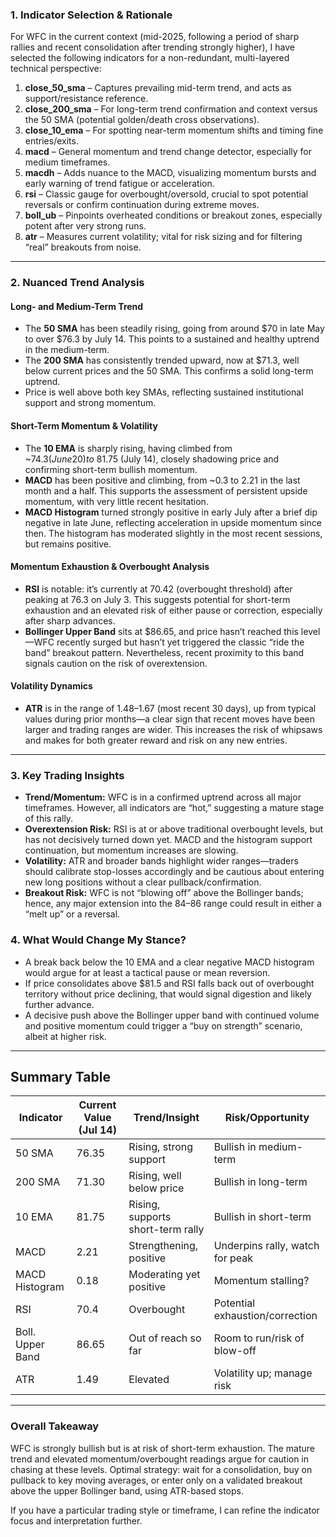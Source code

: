### 1. Indicator Selection & Rationale

For WFC in the current context (mid-2025, following a period of sharp rallies and recent consolidation after trending strongly higher), I have selected the following indicators for a non-redundant, multi-layered technical perspective:

1. **close_50_sma** – Captures prevailing mid-term trend, and acts as support/resistance reference.
2. **close_200_sma** – For long-term trend confirmation and context versus the 50 SMA (potential golden/death cross observations).
3. **close_10_ema** – For spotting near-term momentum shifts and timing fine entries/exits.
4. **macd** – General momentum and trend change detector, especially for medium timeframes.
5. **macdh** – Adds nuance to the MACD, visualizing momentum bursts and early warning of trend fatigue or acceleration.
6. **rsi** – Classic gauge for overbought/oversold, crucial to spot potential reversals or confirm continuation during extreme moves.
7. **boll_ub** – Pinpoints overheated conditions or breakout zones, especially potent after very strong runs.
8. **atr** – Measures current volatility; vital for risk sizing and for filtering “real” breakouts from noise.

---

### 2. Nuanced Trend Analysis

#### Long- and Medium-Term Trend
- The **50 SMA** has been steadily rising, going from around $70 in late May to over $76.3 by July 14. This points to a sustained and healthy uptrend in the medium-term.
- The **200 SMA** has consistently trended upward, now at $71.3, well below current prices and the 50 SMA. This confirms a solid long-term uptrend.
- Price is well above both key SMAs, reflecting sustained institutional support and strong momentum.

#### Short-Term Momentum & Volatility
- The **10 EMA** is sharply rising, having climbed from ~$74.3 (June 20) to ~$81.75 (July 14), closely shadowing price and confirming short-term bullish momentum.
- **MACD** has been positive and climbing, from ~0.3 to 2.21 in the last month and a half. This supports the assessment of persistent upside momentum, with very little recent hesitation.
- **MACD Histogram** turned strongly positive in early July after a brief dip negative in late June, reflecting acceleration in upside momentum since then. The histogram has moderated slightly in the most recent sessions, but remains positive.

#### Momentum Exhaustion & Overbought Analysis
- **RSI** is notable: it’s currently at 70.42 (overbought threshold) after peaking at 76.3 on July 3. This suggests potential for short-term exhaustion and an elevated risk of either pause or correction, especially after sharp advances.
- **Bollinger Upper Band** sits at $86.65, and price hasn’t reached this level—WFC recently surged but hasn’t yet triggered the classic “ride the band” breakout pattern. Nevertheless, recent proximity to this band signals caution on the risk of overextension.
  
#### Volatility Dynamics
- **ATR** is in the range of 1.48–1.67 (most recent 30 days), up from typical values during prior months—a clear sign that recent moves have been larger and trading ranges are wider. This increases the risk of whipsaws and makes for both greater reward and risk on any new entries.

---

### 3. Key Trading Insights

- **Trend/Momentum:** WFC is in a confirmed uptrend across all major timeframes. However, all indicators are “hot,” suggesting a mature stage of this rally.
- **Overextension Risk:** RSI is at or above traditional overbought levels, but has not decisively turned down yet. MACD and the histogram support continuation, but momentum increases are slowing.
- **Volatility:** ATR and broader bands highlight wider ranges—traders should calibrate stop-losses accordingly and be cautious about entering new long positions without a clear pullback/confirmation.
- **Breakout Risk:** WFC is not “blowing off” above the Bollinger bands; hence, any major extension into the $84–$86 range could result in either a “melt up” or a reversal.

### 4. What Would Change My Stance?

- A break back below the 10 EMA and a clear negative MACD histogram would argue for at least a tactical pause or mean reversion.
- If price consolidates above $81.5 and RSI falls back out of overbought territory without price declining, that would signal digestion and likely further advance.
- A decisive push above the Bollinger upper band with continued volume and positive momentum could trigger a “buy on strength” scenario, albeit at higher risk.

---

## Summary Table

| Indicator        | Current Value (Jul 14) | Trend/Insight                     | Risk/Opportunity                  |
|------------------|-----------------------|-----------------------------------|-----------------------------------|
| 50 SMA           | 76.35                 | Rising, strong support            | Bullish in medium-term            |
| 200 SMA          | 71.30                 | Rising, well below price          | Bullish in long-term              |
| 10 EMA           | 81.75                 | Rising, supports short-term rally | Bullish in short-term             |
| MACD             | 2.21                  | Strengthening, positive           | Underpins rally, watch for peak   |
| MACD Histogram   | 0.18                  | Moderating yet positive           | Momentum stalling?                |
| RSI              | 70.4                  | Overbought                        | Potential exhaustion/correction   |
| Boll. Upper Band | 86.65                 | Out of reach so far               | Room to run/risk of blow-off      |
| ATR              | 1.49                  | Elevated                          | Volatility up; manage risk        |

---

### Overall Takeaway

WFC is strongly bullish but is at risk of short-term exhaustion. The mature trend and elevated momentum/overbought readings argue for caution in chasing at these levels. Optimal strategy: wait for a consolidation, buy on pullback to key moving averages, or enter only on a validated breakout above the upper Bollinger band, using ATR-based stops.

If you have a particular trading style or timeframe, I can refine the indicator focus and interpretation further.